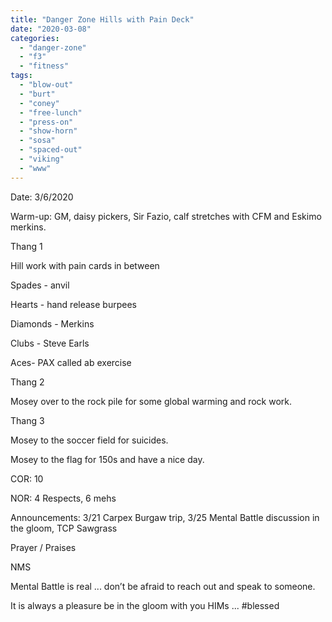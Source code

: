 ```yaml
---
title: "Danger Zone Hills with Pain Deck"
date: "2020-03-08"
categories: 
  - "danger-zone"
  - "f3"
  - "fitness"
tags: 
  - "blow-out"
  - "burt"
  - "coney"
  - "free-lunch"
  - "press-on"
  - "show-horn"
  - "sosa"
  - "spaced-out"
  - "viking"
  - "www"
---
```


Date: 3/6/2020

Warm-up: GM, daisy pickers, Sir Fazio, calf stretches with CFM and Eskimo merkins.

Thang 1

Hill work with pain cards in between

Spades - anvil

Hearts - hand release burpees

Diamonds - Merkins

Clubs - Steve Earls

Aces- PAX called ab exercise

Thang 2

Mosey over to the rock pile for some global warming and rock work.

Thang 3

Mosey to the soccer field for suicides.

Mosey to the flag for 150s and have a nice day.

COR: 10

NOR: 4 Respects, 6 mehs

Announcements: 3/21 Carpex Burgaw trip, 3/25 Mental Battle discussion in the gloom, TCP Sawgrass

Prayer / Praises

NMS

Mental Battle is real ... don’t be afraid to reach out and speak to someone.

It is always a pleasure be in the gloom with you HIMs ... #blessed
